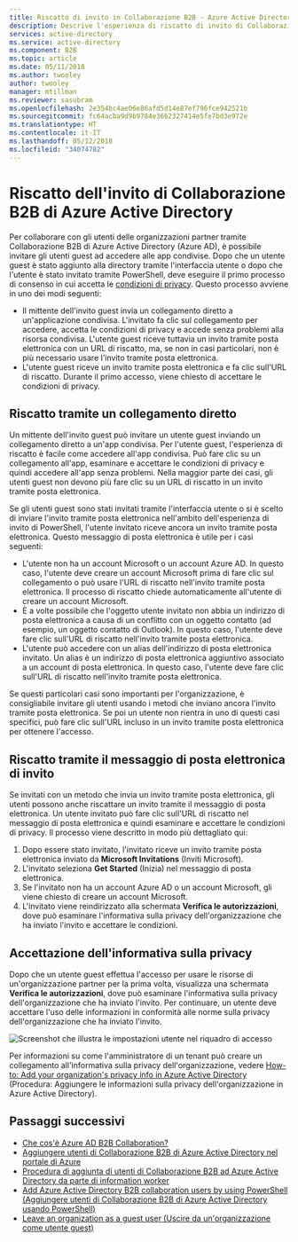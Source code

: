 ```yaml
---
title: Riscatto di invito in Collaborazione B2B - Azure Active Directory | Microsoft Docs
description: Descrive l'esperienza di riscatto di invito di Collaborazione B2B di Azure AD per gli utenti finali, inclusa l'accettazione delle condizioni di privacy.
services: active-directory
ms.service: active-directory
ms.component: B2B
ms.topic: article
ms.date: 05/11/2018
ms.author: twooley
author: twooley
manager: mtillman
ms.reviewer: sasubram
ms.openlocfilehash: 2e354bc4ae06e86afd5d14e87ef796fce942521b
ms.sourcegitcommit: fc64acba9d9b9784e3662327414e5fe7bd3e972e
ms.translationtype: HT
ms.contentlocale: it-IT
ms.lasthandoff: 05/12/2018
ms.locfileid: "34074782"
---
```

# <a name="azure-active-directory-b2b-collaboration-invitation-redemption"></a>Riscatto dell'invito di Collaborazione B2B di Azure Active Directory

Per collaborare con gli utenti delle organizzazioni partner tramite Collaborazione B2B di Azure Active Directory (Azure AD), è possibile invitare gli utenti guest ad accedere alle app condivise. Dopo che un utente guest è stato aggiunto alla directory tramite l'interfaccia utente o dopo che l'utente è stato invitato tramite PowerShell, deve eseguire il primo processo di consenso in cui accetta le [condizioni di privacy](#privacy-policy-agreement). Questo processo avviene in uno dei modi seguenti:

- Il mittente dell'invito guest invia un collegamento diretto a un'applicazione condivisa. L'invitato fa clic sul collegamento per accedere, accetta le condizioni di privacy e accede senza problemi alla risorsa condivisa. L'utente guest riceve tuttavia un invito tramite posta elettronica con un URL di riscatto, ma, se non in casi particolari, non è più necessario usare l'invito tramite posta elettronica.  
- L'utente guest riceve un invito tramite posta elettronica e fa clic sull'URL di riscatto. Durante il primo accesso, viene chiesto di accettare le condizioni di privacy.

## <a name="redemption-through-a-direct-link"></a>Riscatto tramite un collegamento diretto

Un mittente dell'invito guest può invitare un utente guest inviando un collegamento diretto a un'app condivisa. Per l'utente guest, l'esperienza di riscatto è facile come accedere all'app condivisa. Può fare clic su un collegamento all'app, esaminare e accettare le condizioni di privacy e quindi accedere all'app senza problemi. Nella maggior parte dei casi, gli utenti guest non devono più fare clic su un URL di riscatto in un invito tramite posta elettronica.

Se gli utenti guest sono stati invitati tramite l'interfaccia utente o si è scelto di inviare l'invito tramite posta elettronica nell'ambito dell'esperienza di invito di PowerShell, l'utente invitato riceve ancora un invito tramite posta elettronica. Questo messaggio di posta elettronica è utile per i casi seguenti:

- L'utente non ha un account Microsoft o un account Azure AD. In questo caso, l'utente deve creare un account Microsoft prima di fare clic sul collegamento o può usare l'URL di riscatto nell'invito tramite posta elettronica. Il processo di riscatto chiede automaticamente all'utente di creare un account Microsoft.
- È a volte possibile che l'oggetto utente invitato non abbia un indirizzo di posta elettronica a causa di un conflitto con un oggetto contatto (ad esempio, un oggetto contatto di Outlook). In questo caso, l'utente deve fare clic sull'URL di riscatto nell'invito tramite posta elettronica.
- L'utente può accedere con un alias dell'indirizzo di posta elettronica invitato. Un alias è un indirizzo di posta elettronica aggiuntivo associato a un account di posta elettronica. In questo caso, l'utente deve fare clic sull'URL di riscatto nell'invito tramite posta elettronica.

Se questi particolari casi sono importanti per l'organizzazione, è consigliabile invitare gli utenti usando i metodi che inviano ancora l'invito tramite posta elettronica. Se poi un utente non rientra in uno di questi casi specifici, può fare clic sull'URL incluso in un invito tramite posta elettronica per ottenere l'accesso.

## <a name="redemption-through-the-invitation-email"></a>Riscatto tramite il messaggio di posta elettronica di invito

Se invitati con un metodo che invia un invito tramite posta elettronica, gli utenti possono anche riscattare un invito tramite il messaggio di posta elettronica. Un utente invitato può fare clic sull'URL di riscatto nel messaggio di posta elettronica e quindi esaminare e accettare le condizioni di privacy. Il processo viene descritto in modo più dettagliato qui:

1.  Dopo essere stato invitato, l'invitato riceve un invito tramite posta elettronica inviato da **Microsoft Invitations** (Inviti Microsoft).
2.  L'invitato seleziona **Get Started** (Inizia) nel messaggio di posta elettronica.
3.  Se l'invitato non ha un account Azure AD o un account Microsoft, gli viene chiesto di creare un account Microsoft.
4.  L'invitato viene reindirizzato alla schermata **Verifica le autorizzazioni**, dove può esaminare l'informativa sulla privacy dell'organizzazione che ha inviato l'invito e accettare le condizioni.

## <a name="privacy-policy-agreement"></a>Accettazione dell'informativa sulla privacy

Dopo che un utente guest effettua l'accesso per usare le risorse di un'organizzazione partner per la prima volta, visualizza una schermata **Verifica le autorizzazioni**, dove può esaminare l'informativa sulla privacy dell'organizzazione che ha inviato l'invito. Per continuare, un utente deve accettare l'uso delle informazioni in conformità alle norme sulla privacy dell'organizzazione che ha inviato l'invito.

![Screenshot che illustra le impostazioni utente nel riquadro di accesso](media/active-directory-b2b-redemption-experience/ConsentScreen.png) 

Per informazioni su come l'amministratore di un tenant può creare un collegamento all'informativa sulla privacy dell'organizzazione, vedere [How-to: Add your organization's privacy info in Azure Active Directory](https://aka.ms/adprivacystatement) (Procedura: Aggiungere le informazioni sulla privacy dell'organizzazione in Azure Active Directory).

## <a name="next-steps"></a>Passaggi successivi

- [Che cos'è Azure AD B2B Collaboration?](active-directory-b2b-what-is-azure-ad-b2b.md)
- [Aggiungere utenti di Collaborazione B2B di Azure Active Directory nel portale di Azure](active-directory-b2b-admin-add-users.md)
- [Procedura di aggiunta di utenti di Collaborazione B2B ad Azure Active Directory da parte di information worker](active-directory-b2b-iw-add-users.md)
- [Add Azure Active Directory B2B collaboration users by using PowerShell (Aggiungere utenti di Collaborazione B2B di Azure Active Directory usando PowerShell)](active-directory-b2b-api.md#powershell)
- [Leave an organization as a guest user (Uscire da un'organizzazione come utente guest)](active-directory-b2b-leave-the-organization.md)